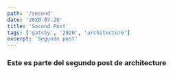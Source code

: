 ```yaml
---
path: '/second'
date: '2020-07-29'
title: 'Second Post'
tags: ['gatsby', '2020', 'architecture']
excerpt: 'Segundo post'
---
```


### Este es parte del segundo post de architecture